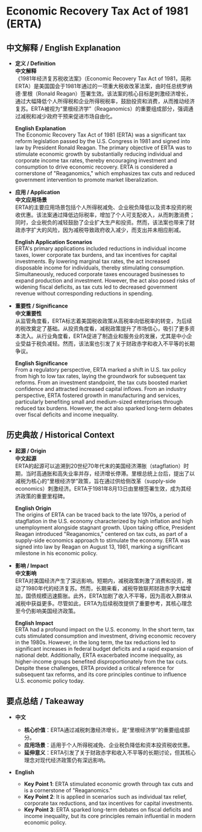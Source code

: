 # Economic Recovery Tax Act of 1981 (ERTA)

## 中文解释 / English Explanation

* **定义 / Definition**  
  **中文解释**  
  《1981年经济复苏税收法案》（Economic Recovery Tax Act of 1981，简称ERTA）是美国国会于1981年通过的一项重大税收改革法案，由时任总统罗纳德·里根（Ronald Reagan）签署生效。该法案的核心目标是刺激经济增长，通过大幅降低个人所得税和企业所得税税率，鼓励投资和消费，从而推动经济复苏。ERTA被视为“里根经济学”（Reaganomics）的重要组成部分，强调通过减税和减少政府干预来促进市场自由化。  

  **English Explanation**  
  The Economic Recovery Tax Act of 1981 (ERTA) was a significant tax reform legislation passed by the U.S. Congress in 1981 and signed into law by President Ronald Reagan. The primary objective of ERTA was to stimulate economic growth by substantially reducing individual and corporate income tax rates, thereby encouraging investment and consumption to drive economic recovery. ERTA is considered a cornerstone of "Reaganomics," which emphasizes tax cuts and reduced government intervention to promote market liberalization.

* **应用 / Application**  
  **中文应用场景**  
  ERTA的主要应用场景包括个人所得税减免、企业税负降低以及资本投资的税收优惠。该法案通过降低边际税率，增加了个人可支配收入，从而刺激消费；同时，企业税负的减轻鼓励了企业扩大生产和投资。然而，该法案也带来了财政赤字扩大的风险，因为减税导致政府收入减少，而支出并未相应削减。  

  **English Application Scenarios**  
  ERTA's primary applications included reductions in individual income taxes, lower corporate tax burdens, and tax incentives for capital investments. By lowering marginal tax rates, the act increased disposable income for individuals, thereby stimulating consumption. Simultaneously, reduced corporate taxes encouraged businesses to expand production and investment. However, the act also posed risks of widening fiscal deficits, as tax cuts led to decreased government revenue without corresponding reductions in spending.

* **重要性 / Significance**  
  **中文重要性**  
  从监管角度看，ERTA标志着美国税收政策从高税率向低税率的转变，为后续的税改奠定了基础。从投资角度看，减税政策提升了市场信心，吸引了更多资本流入。从行业角度看，ERTA促进了制造业和服务业的发展，尤其是中小企业受益于税负减轻。然而，该法案也引发了关于财政赤字和收入不平等的长期争议。  

  **English Significance**  
  From a regulatory perspective, ERTA marked a shift in U.S. tax policy from high to low tax rates, laying the groundwork for subsequent tax reforms. From an investment standpoint, the tax cuts boosted market confidence and attracted increased capital inflows. From an industry perspective, ERTA fostered growth in manufacturing and services, particularly benefiting small and medium-sized enterprises through reduced tax burdens. However, the act also sparked long-term debates over fiscal deficits and income inequality.

## 历史典故 / Historical Context

* **起源 / Origin**  
  **中文起源**  
  ERTA的起源可以追溯到20世纪70年代末的美国经济滞胀（stagflation）时期，当时高通胀和高失业率并存，经济增长停滞。里根总统上台后，提出了以减税为核心的“里根经济学”政策，旨在通过供给侧改革（supply-side economics）刺激经济。ERTA于1981年8月13日由里根签署生效，成为其经济政策的重要里程碑。  

  **English Origin**  
  The origins of ERTA can be traced back to the late 1970s, a period of stagflation in the U.S. economy characterized by high inflation and high unemployment alongside stagnant growth. Upon taking office, President Reagan introduced "Reaganomics," centered on tax cuts, as part of a supply-side economics approach to stimulate the economy. ERTA was signed into law by Reagan on August 13, 1981, marking a significant milestone in his economic policy.

* **影响 / Impact**  
  **中文影响**  
  ERTA对美国经济产生了深远影响。短期内，减税政策刺激了消费和投资，推动了1980年代的经济复苏。然而，长期来看，减税导致联邦财政赤字大幅增加，国债规模迅速膨胀。此外，ERTA加剧了收入不平等，因为高收入群体从减税中获益更多。尽管如此，ERTA为后续税改提供了重要参考，其核心理念至今仍影响美国经济政策。  

  **English Impact**  
  ERTA had a profound impact on the U.S. economy. In the short term, tax cuts stimulated consumption and investment, driving economic recovery in the 1980s. However, in the long term, the tax reductions led to significant increases in federal budget deficits and a rapid expansion of national debt. Additionally, ERTA exacerbated income inequality, as higher-income groups benefited disproportionately from the tax cuts. Despite these challenges, ERTA provided a critical reference for subsequent tax reforms, and its core principles continue to influence U.S. economic policy today.

## 要点总结 / Takeaway

* **中文**  
  - **核心价值**：ERTA通过减税刺激经济增长，是“里根经济学”的重要组成部分。  
  - **应用场景**：适用于个人所得税减免、企业税负降低和资本投资税收优惠。  
  - **延伸意义**：ERTA引发了关于财政赤字和收入不平等的长期讨论，但其核心理念对现代经济政策仍有深远影响。  

* **English**  
  - **Key Point 1**: ERTA stimulated economic growth through tax cuts and is a cornerstone of "Reaganomics."  
  - **Key Point 2**: It is applied in scenarios such as individual tax relief, corporate tax reductions, and tax incentives for capital investments.  
  - **Key Point 3**: ERTA sparked long-term debates on fiscal deficits and income inequality, but its core principles remain influential in modern economic policy.